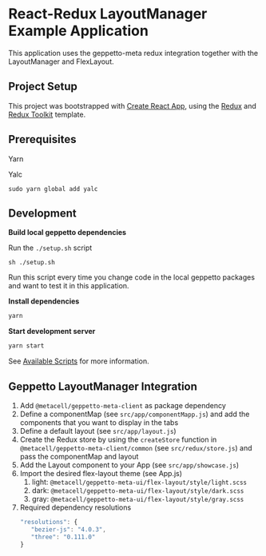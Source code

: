 # React-Redux LayoutManager Example Application 

This application uses the geppetto-meta redux integration together with the LayoutManager and FlexLayout.

## Project Setup
This project was bootstrapped with [Create React App](https://github.com/facebook/create-react-app), using the [Redux](https://redux.js.org/) and [Redux Toolkit](https://redux-toolkit.js.org/) template.

## Prerequisites

Yarn

Yalc 

```
sudo yarn global add yalc
```

## Development

**Build local geppetto dependencies**

Run the `./setup.sh` script

```
sh ./setup.sh
```

Run this script every time you change code in the local geppetto packages and want to test it in this application.

**Install dependencies**

```bash
yarn
```

**Start development server**

```bash
yarn start
```

See [Available Scripts](https://create-react-app.dev/docs/available-scripts) for more information.

## Geppetto LayoutManager Integration

1. Add `@metacell/geppetto-meta-client` as package dependency
2. Define a componentMap (see `src/app/componentMapp.js`) and add the components that you want to display in the tabs
3. Define a default layout (see `src/app/layout.js`)
4. Create the Redux store by using the `createStore` function in `@metacell/geppetto-meta-client/common`  (see `src/redux/store.js`) and pass the componentMap and layout
5. Add the Layout component to your App (see `src/app/showcase.js`)
6. Import the desired flex-layout theme (see App.js)
   1. light: `@metacell/geppetto-meta-ui/flex-layout/style/light.scss`
   2. dark: `@metacell/geppetto-meta-ui/flex-layout/style/dark.scss`
   3. gray: `@metacell/geppetto-meta-ui/flex-layout/style/gray.scss`
7. Required dependency resolutions
   ```javascript
   "resolutions": {
      "bezier-js": "4.0.3",
      "three": "0.111.0"
   }
   ```
